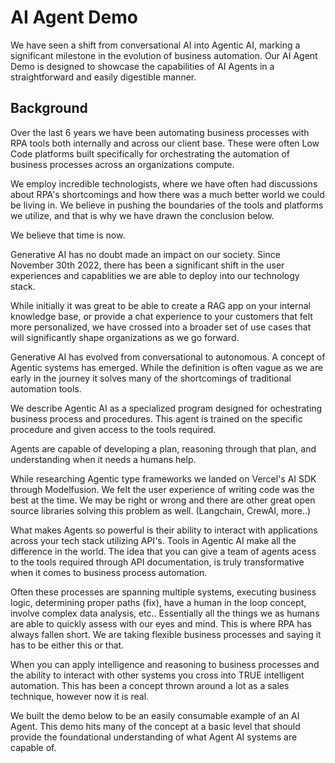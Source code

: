 # AI Agent Demo

We have seen a shift from conversational AI into Agentic AI, marking a significant milestone in the evolution of business automation. Our AI Agent Demo is designed to showcase the capabilities of AI Agents in a straightforward and easily digestible manner. 


## Background

Over the last 6 years we have been automating business processes with RPA tools both internally and across our client base. These were often Low Code platforms built specifically for orchestrating the automation of business processes across an organizations compute.

We employ incredible technologists, where we have often had discussions about RPA's shortcomings and how there was a much better world we could be living in. We believe in pushing the boundaries of the tools and platforms we utilize, and that is why we have drawn the conclusion below.

We believe that time is now. 

Generative AI has no doubt made an impact on our society. Since November 30th 2022, there has been a significant shift in the user experiences and capablities we are able to deploy into our technology stack. 

While initially it was great to be able to create a RAG app on your internal knowledge base, or provide a chat experience to your customers that felt more personalized, we have crossed into a broader set of use cases that will significantly shape organizations as we go forward.

Generative AI has evolved from conversational to autonomous. A concept of Agentic systems has emerged. While the definition is often vague as we are early in the journey it solves many of the shortcomings of traditional automation tools. 

We describe Agentic AI as a specialized program designed for ochestrating business process and procedures. This agent is trained on the specific procedure and given access to the tools required. 

Agents are capable of developing a plan, reasoning through that plan, and understanding when it needs a humans help.

While researching Agentic type frameworks we landed on Vercel's AI SDK through Modelfusion. We felt the user experience of writing code was the best at the time. We may be right or wrong and there are other great open source libraries solving this problem as well. (Langchain, CrewAI, more..)

What makes Agents so powerful is their ability to interact with applications across your tech stack utilizing API's. Tools in Agentic AI make all the difference in the world. The idea that you can give a team of agents acess to the tools required through API documentation, is truly transformative when it comes to business process automation.

Often these processes are spanning multiple systems, executing business logic, determining proper paths (fix), have a human in the loop concept, involve complex data analysis, etc.. Essentially all the things we as humans are able to quickly assess with our eyes and mind. This is where RPA has always fallen short. We are taking flexible business processes and saying it has to be either this or that.

When you can apply intelligence and reasoning to business processes and the ability to interact with other systems you cross into TRUE intelligent automation. This has been a concept thrown around a lot as a sales technique, however now it is real. 

We built the demo below to be an easily consumable example of an AI Agent. This demo hits many of the concept at a basic level that should provide the foundational understanding of what Agent AI systems are capable of.
